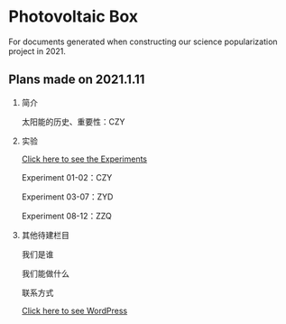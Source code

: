 # Photovoltaic Box
For documents generated when constructing our science popularization project in 2021.

## Plans made on 2021.1.11

1. 简介

   太阳能的历史、重要性：CZY

2. 实验

   [Click here to see the Experiments](http://www.solarspark.chem.ed.ac.uk/experiments/teachers/classroom-experiments)

   Experiment 01-02：CZY

   Experiment 03-07：ZYD

   Experiment 08-12：ZZQ

3. 其他待建栏目

   我们是谁

   我们能做什么

   联系方式
   
   [Click here to see WordPress](https://wordpress.org/)